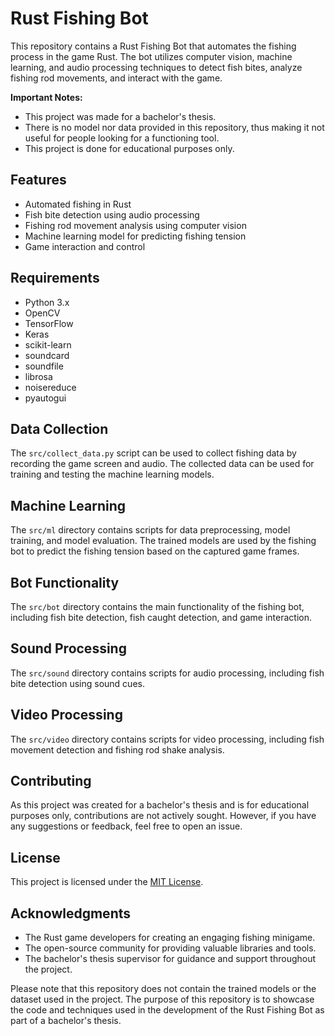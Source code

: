 # Rust Fishing Bot

This repository contains a Rust Fishing Bot that automates the fishing process in the game Rust. The bot utilizes computer vision, machine learning, and audio processing techniques to detect fish bites, analyze fishing rod movements, and interact with the game.

**Important Notes:**
- This project was made for a bachelor's thesis.
- There is no model nor data provided in this repository, thus making it not useful for people looking for a functioning tool.
- This project is done for educational purposes only.

## Features

- Automated fishing in Rust
- Fish bite detection using audio processing
- Fishing rod movement analysis using computer vision
- Machine learning model for predicting fishing tension
- Game interaction and control

## Requirements

- Python 3.x
- OpenCV
- TensorFlow
- Keras
- scikit-learn
- soundcard
- soundfile
- librosa
- noisereduce
- pyautogui

## Data Collection

The `src/collect_data.py` script can be used to collect fishing data by recording the game screen and audio. The collected data can be used for training and testing the machine learning models.

## Machine Learning

The `src/ml` directory contains scripts for data preprocessing, model training, and model evaluation. The trained models are used by the fishing bot to predict the fishing tension based on the captured game frames.

## Bot Functionality

The `src/bot` directory contains the main functionality of the fishing bot, including fish bite detection, fish caught detection, and game interaction.

## Sound Processing

The `src/sound` directory contains scripts for audio processing, including fish bite detection using sound cues.

## Video Processing

The `src/video` directory contains scripts for video processing, including fish movement detection and fishing rod shake analysis.

## Contributing

As this project was created for a bachelor's thesis and is for educational purposes only, contributions are not actively sought. However, if you have any suggestions or feedback, feel free to open an issue.

## License

This project is licensed under the [MIT License](LICENSE).

## Acknowledgments

- The Rust game developers for creating an engaging fishing minigame.
- The open-source community for providing valuable libraries and tools.
- The bachelor's thesis supervisor for guidance and support throughout the project.

Please note that this repository does not contain the trained models or the dataset used in the project. The purpose of this repository is to showcase the code and techniques used in the development of the Rust Fishing Bot as part of a bachelor's thesis.